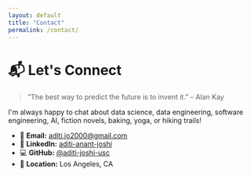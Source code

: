 ```yaml
---
layout: default
title: "Contact"
permalink: /contact/
---
```


# 📬 Let's Connect

> “The best way to predict the future is to invent it.” – Alan Kay

<div class="contact-block">
  <p>I'm always happy to chat about data science, data engineering, software engineering, AI, fiction novels, baking, yoga, or hiking trails!</p>

  <ul class="contact-list">
    <li>📧 <strong>Email:</strong> <a href="mailto:aditi.jo2000@gmail.com">aditi.jo2000@gmail.com</a></li>
    <li>💼 <strong>LinkedIn:</strong> <a href="https://linkedin.com/in/aditi-anant-joshi" target="_blank">aditi-anant-joshi</a></li>
    <li>💻 <strong>GitHub:</strong> <a href="https://github.com/aditi-joshi-usc" target="_blank">@aditi-joshi-usc</a></li>
    <li>📍 <strong>Location:</strong> Los Angeles, CA</li>
  </ul>
</div>
